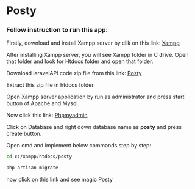 # Posty
 
### Follow instruction to run this app:

Firstly, download and install Xampp server by clik on this link: [Xampp](https://downloadsapachefriends.global.ssl.fastly.net/7.3.31/xampp-windows-x64-7.3.31-2-VC15-installer.exe?from_af=true)

After installing Xampp server, you will see Xampp folder in C drive. Open that folder and look for Htdocs folder and open that folder.

Download laravelAPI code zip file from this link: [Posty](https://codeload.github.com/HardikChaudhary93/Posty/zip/refs/heads/main)

Extract this zip file in htdocs folder.

Open Xampp server application by run as administrator and press start button of Apache and Mysql.

Now click this link: [Phpmyadmin](http://localhost/phpmyadmin/index.php)

Click on Database and right down database name as **posty** and press create button.

Open cmd and implement below commands step by step:
```bash
cd c:/xampp/htdocs/posty
```
```bash
php artisan migrate
```
now click on this link and see magic [Posty](http://localhost/Posty/public/)
